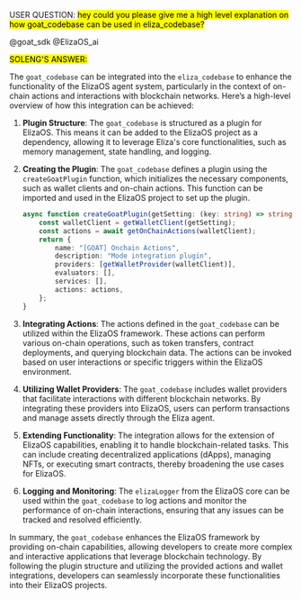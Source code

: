USER QUESTION: <mark>hey  could you please give me a high level explanation on how goat_codebase can be used in eliza_codebase?

@goat_sdk @ElizaOS_ai</mark>

<mark>SOLENG'S ANSWER:</mark>

The `goat_codebase` can be integrated into the `eliza_codebase` to enhance the functionality of the ElizaOS agent system, particularly in the context of on-chain actions and interactions with blockchain networks. Here’s a high-level overview of how this integration can be achieved:

1. **Plugin Structure**: The `goat_codebase` is structured as a plugin for ElizaOS. This means it can be added to the ElizaOS project as a dependency, allowing it to leverage Eliza's core functionalities, such as memory management, state handling, and logging.

2. **Creating the Plugin**: The `goat_codebase` defines a plugin using the `createGoatPlugin` function, which initializes the necessary components, such as wallet clients and on-chain actions. This function can be imported and used in the ElizaOS project to set up the plugin.

   ```typescript
   async function createGoatPlugin(getSetting: (key: string) => string | undefined): Promise<Plugin> {
       const walletClient = getWalletClient(getSetting);
       const actions = await getOnChainActions(walletClient);
       return {
           name: "[GOAT] Onchain Actions",
           description: "Mode integration plugin",
           providers: [getWalletProvider(walletClient)],
           evaluators: [],
           services: [],
           actions: actions,
       };
   }
   ```

3. **Integrating Actions**: The actions defined in the `goat_codebase` can be utilized within the ElizaOS framework. These actions can perform various on-chain operations, such as token transfers, contract deployments, and querying blockchain data. The actions can be invoked based on user interactions or specific triggers within the ElizaOS environment.

4. **Utilizing Wallet Providers**: The `goat_codebase` includes wallet providers that facilitate interactions with different blockchain networks. By integrating these providers into ElizaOS, users can perform transactions and manage assets directly through the Eliza agent.

5. **Extending Functionality**: The integration allows for the extension of ElizaOS capabilities, enabling it to handle blockchain-related tasks. This can include creating decentralized applications (dApps), managing NFTs, or executing smart contracts, thereby broadening the use cases for ElizaOS.

6. **Logging and Monitoring**: The `elizaLogger` from the ElizaOS core can be used within the `goat_codebase` to log actions and monitor the performance of on-chain interactions, ensuring that any issues can be tracked and resolved efficiently.

In summary, the `goat_codebase` enhances the ElizaOS framework by providing on-chain capabilities, allowing developers to create more complex and interactive applications that leverage blockchain technology. By following the plugin structure and utilizing the provided actions and wallet integrations, developers can seamlessly incorporate these functionalities into their ElizaOS projects.